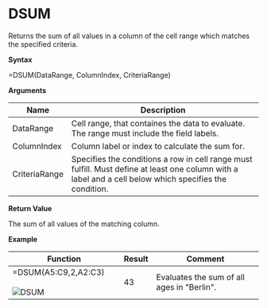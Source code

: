 # DSUM

Returns the sum of all values in a column of the cell range which
matches the specified criteria.

**Syntax**

=DSUM(DataRange, ColumnIndex, CriteriaRange)

**Arguments**

| Name          | Description                                                                                                                                             |
|---------------|---------------------------------------------------------------------------------------------------------------------------------------------------------|
| DataRange     | Cell range, that containes the data to evaluate. The range must include the field labels.                                                               |
| ColumnIndex   | Column label or index to calculate the sum for.                                                                                                         |
| CriteriaRange | Specifies the conditions a row in cell range must fulfill. Must define at least one column with a label and a cell below which specifies the condition. |

**Return Value**

The sum of all values of the matching column.

**Example**

<table>
<colgroup>
<col style="width: 45%" />
<col style="width: 10%" />
<col style="width: 45%" />
</colgroup>
<thead>
<tr class="header">
<th>Function</th>
<th>Result</th>
<th>Comment</th>
</tr>
</thead>
<tbody>
<tr class="odd">
<td><div class="line-block">=DSUM(<span class="blue">A5:C9</span>,2,<span class="red">A2:C3</span>)<br />
<br />
<img src="/images/DSUM.PNG" alt="DSUM" /></div></td>
<td>43</td>
<td>Evaluates the sum of all ages in "Berlin".</td>
</tr>
</tbody>
</table>
